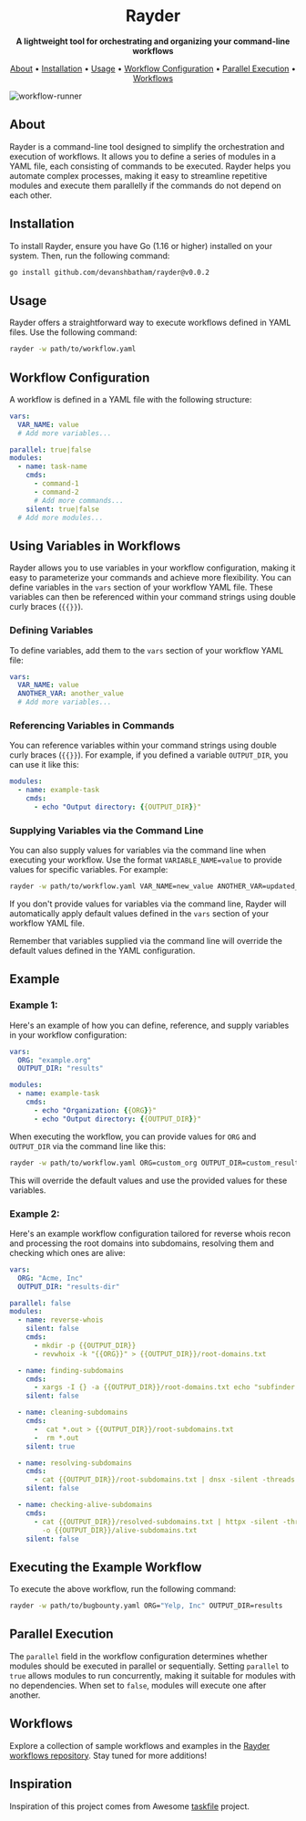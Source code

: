 <h1 align="center">
  Rayder
</h1>

<p align="center">
  <strong>A lightweight tool for orchestrating and organizing your command-line workflows</strong>
</p>

<p align="center">
  <a href="#about">About</a> •
  <a href="#installation">Installation</a> •
  <a href="#usage">Usage</a> •
  <a href="#workflow-configuration">Workflow Configuration</a> •
  <a href="#parallel-execution">Parallel Execution</a> •
  <a href="#workflows">Workflows</a>
</p>

![workflow-runner](https://example.com/workflow-runner.png)  <!-- Update with the actual image URL -->

## About

Rayder is a command-line tool designed to simplify the orchestration and execution of workflows. It allows you to define a series of modules in a YAML file, each consisting of commands to be executed. Rayder helps you automate complex processes, making it easy to streamline repetitive modules and execute them parallelly if the commands do not depend on each other.

## Installation

To install Rayder, ensure you have Go (1.16 or higher) installed on your system. Then, run the following command:

```sh
go install github.com/devanshbatham/rayder@v0.0.2
```

## Usage

Rayder offers a straightforward way to execute workflows defined in YAML files. Use the following command:

```sh
rayder -w path/to/workflow.yaml
```

## Workflow Configuration

A workflow is defined in a YAML file with the following structure:

```yaml
vars:
  VAR_NAME: value
  # Add more variables...

parallel: true|false
modules:
  - name: task-name
    cmds:
      - command-1
      - command-2
      # Add more commands...
    silent: true|false
  # Add more modules...
```

## Using Variables in Workflows

Rayder allows you to use variables in your workflow configuration, making it easy to parameterize your commands and achieve more flexibility. You can define variables in the `vars` section of your workflow YAML file. These variables can then be referenced within your command strings using double curly braces (`{{}}`).

### Defining Variables

To define variables, add them to the `vars` section of your workflow YAML file:

```yaml
vars:
  VAR_NAME: value
  ANOTHER_VAR: another_value
  # Add more variables...
```

### Referencing Variables in Commands

You can reference variables within your command strings using double curly braces (`{{}}`). For example, if you defined a variable `OUTPUT_DIR`, you can use it like this:

```yaml
modules:
  - name: example-task
    cmds:
      - echo "Output directory: {{OUTPUT_DIR}}"
```

### Supplying Variables via the Command Line

You can also supply values for variables via the command line when executing your workflow. Use the format `VARIABLE_NAME=value` to provide values for specific variables. For example:

```sh
rayder -w path/to/workflow.yaml VAR_NAME=new_value ANOTHER_VAR=updated_value
```

If you don't provide values for variables via the command line, Rayder will automatically apply default values defined in the `vars` section of your workflow YAML file.

Remember that variables supplied via the command line will override the default values defined in the YAML configuration.

## Example

### Example 1: 

Here's an example of how you can define, reference, and supply variables in your workflow configuration:

```yaml
vars:
  ORG: "example.org"
  OUTPUT_DIR: "results"

modules:
  - name: example-task
    cmds:
      - echo "Organization: {{ORG}}"
      - echo "Output directory: {{OUTPUT_DIR}}"
```

When executing the workflow, you can provide values for `ORG` and `OUTPUT_DIR` via the command line like this:

```sh
rayder -w path/to/workflow.yaml ORG=custom_org OUTPUT_DIR=custom_results_dir
```

This will override the default values and use the provided values for these variables.




### Example 2: 

Here's an example workflow configuration tailored for reverse whois recon and processing the root domains into subdomains, resolving them and checking which ones are alive:

```yaml
vars:
  ORG: "Acme, Inc"
  OUTPUT_DIR: "results-dir"

parallel: false
modules:
  - name: reverse-whois
    silent: false
    cmds:
      - mkdir -p {{OUTPUT_DIR}}
      - revwhoix -k "{{ORG}}" > {{OUTPUT_DIR}}/root-domains.txt

  - name: finding-subdomains
    cmds:
      - xargs -I {} -a {{OUTPUT_DIR}}/root-domains.txt echo "subfinder -d {} -o {}.out" | quaithe -workers 30 
    silent: false

  - name: cleaning-subdomains
    cmds:
      -  cat *.out > {{OUTPUT_DIR}}/root-subdomains.txt
      -  rm *.out
    silent: true

  - name: resolving-subdomains
    cmds:
      - cat {{OUTPUT_DIR}}/root-subdomains.txt | dnsx -silent -threads 100 -o {{OUTPUT_DIR}}/resolved-subdomains.txt
    silent: false

  - name: checking-alive-subdomains
    cmds:
      - cat {{OUTPUT_DIR}}/resolved-subdomains.txt | httpx -silent -threads 1000
        -o {{OUTPUT_DIR}}/alive-subdomains.txt
    silent: false
```

## Executing the Example Workflow

To execute the above workflow, run the following command:

```sh
rayder -w path/to/bugbounty.yaml ORG="Yelp, Inc" OUTPUT_DIR=results
```

## Parallel Execution

The `parallel` field in the workflow configuration determines whether modules should be executed in parallel or sequentially. Setting `parallel` to `true` allows modules to run concurrently, making it suitable for modules with no dependencies. When set to `false`, modules will execute one after another.

## Workflows

Explore a collection of sample workflows and examples in the [Rayder workflows repository](https://github.com/yourusername/workflow-runner-workflows). Stay tuned for more additions!

## Inspiration
Inspiration of this project comes from Awesome [taskfile](https://taskfile.dev/) project. 